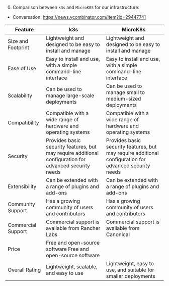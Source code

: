 0. Comparison between `k3s` and `MicroK8S` for our infrastructure:

- Conversation: https://news.ycombinator.com/item?id=29447741

| Feature            | k3s                                                                                                    | MicroK8s                                                                                               |
| ------------------ | ------------------------------------------------------------------------------------------------------ | ------------------------------------------------------------------------------------------------------ |
| Size and Footprint | Lightweight and designed to be easy to install and manage                                              | Lightweight and designed to be easy to install and manage                                              |
| Ease of Use        | Easy to install and use, with a simple command-line interface                                          | Easy to install and use, with a simple command-line interface                                          |
| Scalability        | Can be used to manage large-scale deployments                                                          | Can be used to manage small to medium-sized deployments                                                |
| Compatibility      | Compatible with a wide range of hardware and operating systems                                         | Compatible with a wide range of hardware and operating systems                                         |
| Security           | Provides basic security features, but may require additional configuration for advanced security needs | Provides basic security features, but may require additional configuration for advanced security needs |
| Extensibility      | Can be extended with a range of plugins and add-ons                                                    | Can be extended with a range of plugins and add-ons                                                    |
| Community Support  | Has a growing community of users and contributors                                                      | Has a growing community of users and contributors                                                      |
| Commercial Support | Commercial support is available from Rancher Labs                                                      | Commercial support is available from Canonical                                                         |
| Price              | Free and open-source software Free and open-source software                                            |
| Overall Rating     | Lightweight, scalable, and easy to use                                                                 | Lightweight, easy to use, and suitable for smaller deployments                                         |
